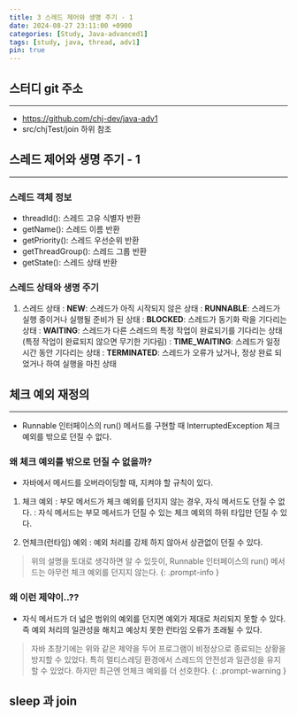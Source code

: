 ```yaml
---
title: 3 스레드 제어와 생명 주기 - 1
date: 2024-08-27 23:11:00 +0900
categories: [Study, Java-advanced1]
tags: [study, java, thread, adv1]
pin: true
---
```


## 스터디 git 주소
<hr />

- https://github.com/chj-dev/java-adv1
- src/chjTest/join 하위 참조

## 스레드 제어와 생명 주기 - 1
<hr />

### 스레드 객체 정보

- threadId(): 스레드 고유 식별자 반환
- getName(): 스레드 이름 반환
- getPriority(): 스레드 우선순위 반환
- getThreadGroup(): 스레드 그룹 반환
- getState(): 스레드 상태 반환

### 스레드 상태와 생명 주기

1. 스레드 상태
: **NEW**: 스레드가 아직 시작되지 않은 상태
: **RUNNABLE**: 스레드가 실행 중이거나 실행될 준비가 된 상태
: **BLOCKED**: 스레드가 동기화 락을 기다리는 상태
: **WAITING**: 스레드가 다른 스레드의 특정 작업이 완료되기를 기다리는 상태 (특정 작업이 완료되지 않으면 무기한 기다림)
: **TIME_WAITING**: 스레드가 일정 시간 동안 기다리는 상태
: **TERMINATED**: 스레드가 오류가 났거나, 정상 완료 되었거나 하여 실행을 마친 상태

## 체크 예외 재정의
<hr />

- Runnable 인터페이스의 run() 메서드를 구현할 때 InterruptedException 체크 예외를 밖으로 던질 수 없다.

### 왜 체크 예외를 밖으로 던질 수 없을까?

- 자바에서 메서드를 오버라이딩할 때, 지켜야 할 규칙이 있다.

1. 체크 예외
: 부모 메서드가 체크 예외를 던지지 않는 경우, 자식 메서드도 던질 수 없다.
: 자식 메서드는 부모 메서드가 던질 수 있는 체크 예외의 하위 타입만 던질 수 있다.

2. 언체크(런타임) 예외
: 예외 처리를 강제 하지 않아서 상관없이 던질 수 있다.

> 위의 설명을 토대로 생각하면 알 수 있듯이, Runnable 인터페이스의 run() 메서드는 아무런 체크 예외를 던지지 않는다.
{: .prompt-info }

### 왜 이런 제약이..??

- 자식 메서드가 더 넓은 범위의 예외를 던지면 예외가 제대로 처리되지 못할 수 있다. 즉 예외 처리의 일관성을 해치고 예상치 못한 런타임 오류가 초래될 수 있다.

> 자바 초창기에는 위와 같은 제약을 두어 프로그램이 비정상으로 종료되는 상황을 방지할 수 있었다. 
> 특히 멀티스레딩 환경에서 스레드의 안전성과 일관성을 유지할 수 있었다.
> 하지만 최근엔 언체크 예외를 더 선호한다.
{: .prompt-warning }

## sleep 과 join
